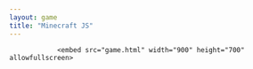 ```yaml
---
layout: game
title: "Minecraft JS"
---
```

                <embed src="game.html" width="900" height="700" allowfullscreen>